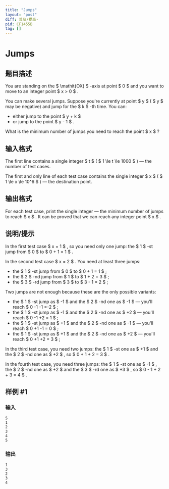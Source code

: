 ```yaml
---
title: "Jumps"
layout: "post"
diff: 普及/提高-
pid: CF1455B
tag: []
---
```


# Jumps

## 题目描述

You are standing on the $ \mathit{OX} $ -axis at point $ 0 $ and you want to move to an integer point $ x > 0 $ .

You can make several jumps. Suppose you're currently at point $ y $ ( $ y $ may be negative) and jump for the $ k $ -th time. You can:

- either jump to the point $ y + k $
- or jump to the point $ y - 1 $ .

What is the minimum number of jumps you need to reach the point $ x $ ?

## 输入格式

The first line contains a single integer $ t $ ( $ 1 \le t \le 1000 $ ) — the number of test cases.

The first and only line of each test case contains the single integer $ x $ ( $ 1 \le x \le 10^6 $ ) — the destination point.

## 输出格式

For each test case, print the single integer — the minimum number of jumps to reach $ x $ . It can be proved that we can reach any integer point $ x $ .

## 说明/提示

In the first test case $ x = 1 $ , so you need only one jump: the $ 1 $ -st jump from $ 0 $ to $ 0 + 1 = 1 $ .

In the second test case $ x = 2 $ . You need at least three jumps:

- the $ 1 $ -st jump from $ 0 $ to $ 0 + 1 = 1 $ ;
- the $ 2 $ -nd jump from $ 1 $ to $ 1 + 2 = 3 $ ;
- the $ 3 $ -rd jump from $ 3 $ to $ 3 - 1 = 2 $ ;

Two jumps are not enough because these are the only possible variants:

- the $ 1 $ -st jump as $ -1 $ and the $ 2 $ -nd one as $ -1 $ — you'll reach $ 0 -1 -1 =-2 $ ;
- the $ 1 $ -st jump as $ -1 $ and the $ 2 $ -nd one as $ +2 $ — you'll reach $ 0 -1 +2 = 1 $ ;
- the $ 1 $ -st jump as $ +1 $ and the $ 2 $ -nd one as $ -1 $ — you'll reach $ 0 +1 -1 = 0 $ ;
- the $ 1 $ -st jump as $ +1 $ and the $ 2 $ -nd one as $ +2 $ — you'll reach $ 0 +1 +2 = 3 $ ;

In the third test case, you need two jumps: the $ 1 $ -st one as $ +1 $ and the $ 2 $ -nd one as $ +2 $ , so $ 0 + 1 + 2 = 3 $ .

In the fourth test case, you need three jumps: the $ 1 $ -st one as $ -1 $ , the $ 2 $ -nd one as $ +2 $ and the $ 3 $ -rd one as $ +3 $ , so $ 0 - 1 + 2 + 3 = 4 $ .

## 样例 #1

### 输入

```
5
1
2
3
4
5
```

### 输出

```
1
3
2
3
4
```

